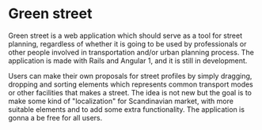 # Green street

Green street is a web application which should serve as a tool for street planning, regardless of whether it is going to be used by
professionals or other people involved in transportation and/or urban planning process. The application is made with Rails and Angular 1, and
it is still in development.

Users can make their own proposals for street profiles by simply dragging, dropping and sorting elements which represents common transport modes or other facilities
that makes a street. The idea is not new but the goal is to make some kind of "localization" for Scandinavian market, with more suitable elements and to
add some extra functionality. The application is gonna a be free for all users.
